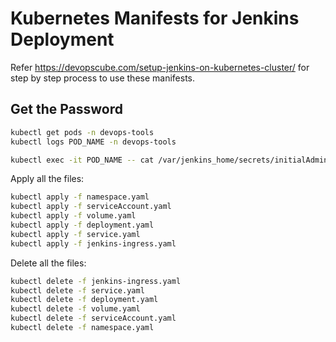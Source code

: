 # Kubernetes Manifests for Jenkins Deployment

Refer https://devopscube.com/setup-jenkins-on-kubernetes-cluster/ for step by step process to use these manifests.

## Get the Password

```bash
kubectl get pods -n devops-tools
kubectl logs POD_NAME -n devops-tools

```

```bash
kubectl exec -it POD_NAME -- cat /var/jenkins_home/secrets/initialAdminPassword -n devops-tools

```

Apply all the files:

```bash
kubectl apply -f namespace.yaml
kubectl apply -f serviceAccount.yaml
kubectl apply -f volume.yaml
kubectl apply -f deployment.yaml
kubectl apply -f service.yaml
kubectl apply -f jenkins-ingress.yaml

```

Delete all the files:

```bash
kubectl delete -f jenkins-ingress.yaml
kubectl delete -f service.yaml
kubectl delete -f deployment.yaml
kubectl delete -f volume.yaml
kubectl delete -f serviceAccount.yaml
kubectl delete -f namespace.yaml

```
